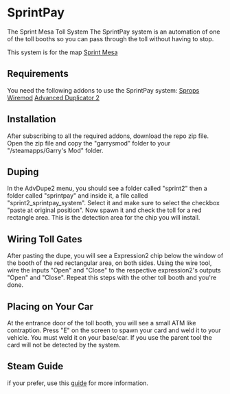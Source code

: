 # SprintPay
The Sprint Mesa Toll System
The SprintPay system is an automation of one of the toll booths so you can pass through the toll without having to stop.

This system is for the map [Sprint Mesa](https://steamcommunity.com/sharedfiles/filedetails/?id=2776159217)

## Requirements
You need the following addons to use the SprintPay system:
[Sprops](https://steamcommunity.com/sharedfiles/filedetails/?id=173482196)
[Wiremod](https://steamcommunity.com/sharedfiles/filedetails/?id=173482196)
[Advanced Duplicator 2](https://steamcommunity.com/sharedfiles/filedetails/?id=173482196)

## Installation
After subscribing to all the required addons, download the repo zip file.
Open the zip file and copy the "garrysmod" folder to your "/steamapps/Garry's Mod" folder.

## Duping
In the AdvDupe2 menu, you should see a folder called "sprint2" then a folder called "sprintpay" and inside it, a file called "sprint2_sprintpay_system".
Select it and make sure to select the checkbox "paste at original position".
Now spawn it and check the toll for a red rectangle area. This is the detection area for the chip you will install.

## Wiring Toll Gates
After pasting the dupe, you will see a Expression2 chip below the window of the booth of the red rectangular area, on both sides.
Using the wire tool, wire the inputs "Open" and "Close" to the respective expression2's outputs "Open" and "Close".
Repeat this steps with the other toll booth and you're done.

## Placing on Your Car
At the entrance door of the toll booth, you will see a small ATM like contraption.
Press "E" on the screen to spawn your card and weld it to your vehicle.
You must weld it on your base/car. If you use the parent tool the card will not be detected by the system.

## Steam Guide
if your prefer, use this [guide](https://steamcommunity.com/sharedfiles/filedetails/?id=2776202456) for more information.